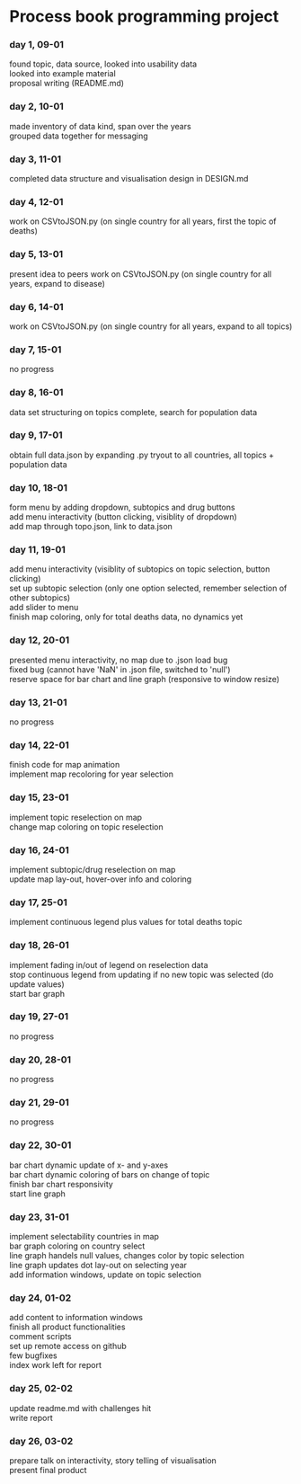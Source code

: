 # Process book programming project

### day 1, 09-01

found topic, data source, looked into usability data<br>
looked into example material<br>
proposal writing (README.md)

### day 2, 10-01

made inventory of data kind, span over the years<br>
grouped data together for messaging

### day 3, 11-01

completed data structure and visualisation design in DESIGN.md

### day 4, 12-01

work on CSVtoJSON.py (on single country for all years, first the topic of deaths)

### day 5, 13-01

present idea to peers
work on CSVtoJSON.py (on single country for all years, expand to disease)

### day 6, 14-01

work on CSVtoJSON.py (on single country for all years, expand to all topics)

### day 7, 15-01

no progress

### day 8, 16-01

data set structuring on topics complete, search for population data

### day 9, 17-01

obtain full data.json by expanding .py tryout to all countries, all topics + population data

### day 10, 18-01

form menu by adding dropdown, subtopics and drug buttons <br>
add menu interactivity (button clicking, visiblity of dropdown)<br>
add map through topo.json, link to data.json

### day 11, 19-01

add menu interactivity (visiblity of subtopics on topic selection, button clicking)<br>
set up subtopic selection (only one option selected, remember selection of other subtopics)<br>
add slider to menu<br>
finish map coloring, only for total deaths data, no dynamics yet

### day 12, 20-01

presented menu interactivity, no map due to .json load bug<br>
fixed bug (cannot have 'NaN' in .json file, switched to 'null')<br>
reserve space for bar chart and line graph (responsive to window resize)

### day 13, 21-01

no progress

### day 14, 22-01

finish code for map animation<br>
implement map recoloring for year selection

### day 15, 23-01

implement topic reselection on map<br>
change map coloring on topic reselection

### day 16, 24-01

implement subtopic/drug reselection on map<br>
update map lay-out, hover-over info and coloring

### day 17, 25-01

implement continuous legend plus values for total deaths topic

### day 18, 26-01

implement fading in/out of legend on reselection data<br>
stop continuous legend from updating if no new topic was selected (do update values)<br>
start bar graph

### day 19, 27-01

no progress

### day 20, 28-01

no progress

### day 21, 29-01

no progress

### day 22, 30-01

bar chart dynamic update of x- and y-axes<br>
bar chart dynamic coloring of bars on change of topic<br>
finish bar chart responsivity<br>
start line graph

### day 23, 31-01

implement selectability countries in map<br>
bar graph coloring on country select<br>
line graph handels null values, changes color by topic selection<br>
line graph updates dot lay-out on selecting year<br>
add information windows, update on topic selection

### day 24, 01-02

add content to information windows<br>
finish all product functionalities <br>
comment scripts <br>
set up remote access on github <br>
few bugfixes <br>
index work left for report

### day 25, 02-02

update readme.md with challenges hit <br>
write report <br>

### day 26, 03-02

prepare talk on interactivity, story telling of visualisation <br>
present final product
